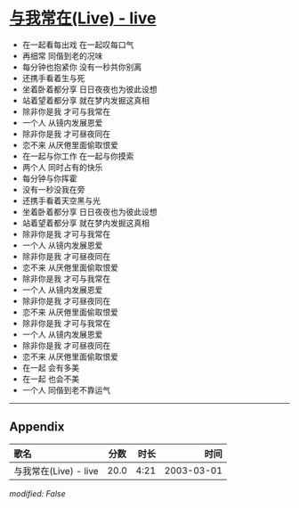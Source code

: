 # [与我常在(Live) - live](https://music.163.com/song?id=66885)

* 在一起看每出戏 在一起叹每口气
* 再细常 同偕到老的况味
* 每分钟也抱紧你 没有一秒共你别离
* 还携手看着生与死
* 坐着卧着都分享 日日夜夜也为彼此设想
* 站着望着都分享 就在梦内发掘这真相
* 除非你是我 才可与我常在
* 一个人 从镜内发展恩爱
* 除非你是我 才可昼夜同在
* 恋不来 从厌倦里面偷取恨爱
* 在一起与你工作 在一起与你摸索
* 两个人 同时占有的快乐
* 每分钟与你挥霍
* 没有一秒没我在旁
* 还携手看着天空黑与光
* 坐着卧着都分享 日日夜夜也为彼此设想
* 站着望着都分享 就在梦内发掘这真相
* 除非你是我 才可与我常在
* 一个人 从镜内发展恩爱
* 除非你是我 才可昼夜同在
* 恋不来 从厌倦里面偷取恨爱
* 除非你是我 才可与我常在
* 一个人 从镜内发展恩爱
* 除非你是我 才可昼夜同在
* 恋不来 从厌倦里面偷取恨爱
* 除非你是我 才可与我常在
* 一个人 从镜内发展恩爱
* 除非你是我 才可昼夜同在
* 恋不来 从厌倦里面偷取恨爱
* 在一起 会有多美
* 在一起 也会不美
* 一个人 同偕到老不靠运气


---

## Appendix

|歌名|分数|时长|时间|
|:---|:---:|---:|---:|
|与我常在(Live) - live|20.0|4:21|2003-03-01

*modified: False*